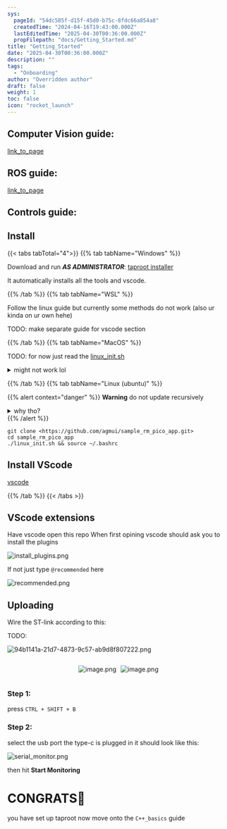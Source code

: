 ```yaml
---
sys:
  pageId: "54dc585f-d15f-45d0-b75c-8fdc66a854a8"
  createdTime: "2024-04-16T19:43:00.000Z"
  lastEditedTime: "2025-04-30T00:36:00.000Z"
  propFilepath: "docs/Getting_Started.md"
title: "Getting_Started"
date: "2025-04-30T00:36:00.000Z"
description: ""
tags:
  - "Onboarding"
author: "Overridden author"
draft: false
weight: 1
toc: false
icon: "rocket_launch"
---
```


## Computer Vision guide:

[link_to_page](86d45bc0-388b-4d26-8848-44f255f73d0e)

## ROS guide:

[link_to_page](3c76c1de-ec8f-46d6-8b0a-294005edc2d5)

## Controls guide:

## Install

{{< tabs tabTotal="4">}}
{{% tab tabName="Windows" %}}

Download and run _**AS ADMINISTRATOR**_: [taproot installer](https://github.com/Thornbots/TeachingFreshies/releases/tag/1.0)

It automatically installs all the tools and vscode.

{{% /tab %}}
{{% tab tabName="WSL" %}}

Follow the linux guide but currently some methods do not work (also ur kinda on ur own hehe)

TODO: make separate guide for vscode section

{{% /tab %}}
{{% tab tabName="MacOS" %}}

TODO: for now just read the [linux_init.sh](https://github.com/agmui/sample_rm_pico_app/blob/main/linux_init.sh)

<details>
<summary>might not work lol</summary>

`brew install libusb pkg-config`

Next install: [vscode](https://code.visualstudio.com/Download)

</details>

{{% /tab %}}
{{% tab tabName="Linux (ubuntu)" %}}

{{% alert context="danger" %}}
**Warning** do not update recursively
<details>
<summary>why tho?</summary>
There are some submodules that may go on for a while (like tinyusb) and I highly
recommend you don't need to get them.
If you want to see what submodules I update just look in `linux_init.sh`
</details>
{{% /alert %}}

```shell
git clone <https://github.com/agmui/sample_rm_pico_app.git>
cd sample_rm_pico_app
./linux_init.sh && source ~/.bashrc
```

## Install VScode

[vscode](https://code.visualstudio.com/Download)

{{% /tab %}}
{{< /tabs >}}

## VScode extensions

Have vscode open this repo
When first opining vscode should ask you to install the plugins

![install_plugins.png](https://prod-files-secure.s3.us-west-2.amazonaws.com/d518164a-d88e-44d1-a4ee-3adb3bd8bce0/89bd30f0-1825-4e77-867b-0a41ce370880/install_plugins.png?X-Amz-Algorithm=AWS4-HMAC-SHA256&X-Amz-Content-Sha256=UNSIGNED-PAYLOAD&X-Amz-Credential=ASIAZI2LB466VZT3KX55%2F20250507%2Fus-west-2%2Fs3%2Faws4_request&X-Amz-Date=20250507T090932Z&X-Amz-Expires=3600&X-Amz-Security-Token=IQoJb3JpZ2luX2VjELH%2F%2F%2F%2F%2F%2F%2F%2F%2F%2FwEaCXVzLXdlc3QtMiJGMEQCIAZ65XxEQ4sQYZxfRvbH677CoEDv3RZVr4TOaikJNlcTAiAPGG57bgmT8iUy%2F%2FOQcnqNi%2FZnHhU82gQkg9ZtU95rPCr%2FAwhZEAAaDDYzNzQyMzE4MzgwNSIMthEdfTdghjSqjcjgKtwDfgZvUHC6LXEzLnT1ZPjpaswOQ16ltuZtGhY4ntKGxEtZlIvzuinOpspbk%2BZ6faW7vomlamLgezWgyWkm3qMBmh0VKG0idhXWOmhxZUTOJzPkurCi9gTCTUqhR4ZLkLiZ0yBcRLe9yQ015jJLaKwMJUUkT7bSa6CxRj2tGYc%2B8QAfU6KVf9mLfOwyaqIQTqD8b0Rf4TlgKFOoc8piUnrWsQdKDDyCn8w1ZmK4v8rJvgDr4Zj3JRuA5BzM6gWfkOv%2FqDiKSBztkSiO77tdkbMU34gfpS2x5lhTNxKKKEjwuG3%2BO1D%2F8W5ItDN0naPJbyZoAESnJKvYQT9EkWNTlxFwab9t%2FLwkU463pSCBrL5DMfqsjqkDBn2LgQeLrfAE46I2Tf6EZdYoTSFhitaP8Cdqd%2Bv%2FfbT8O%2B3gTag5SWWIFDgWm7OXkYpRQEDyCQPnH%2FNISE0gVECxk72E7Mfymhl5myQ%2BnAtBGNxrcpCev05%2FLYnhCV8an0iT6jLDA8TWKZ0Sg2ptNtfOQ%2Fo%2Bjx8%2B6%2BAuuHRcyJFCJCPY%2BZVWUIQoQJRdoPISET%2B8GzVVa6tjqy4efrdN0uE4IDBZ2UrYLqkezwijVFktts2Ho9gMP4plGmRSwPv%2FGnpAIcMIz4kw4rDswAY6pgEeeMqLNOsE3NUakGKscmkztcERYO5iMWdR9ytgoIvTfSpcq13eIBobph3SnL7rOd9%2B12ZLCvfK%2B3N6AdIsdmWd2nY9zavF9H%2FDRJsLu3pi746RGnnbUiLu3O8AzSTEntTUSUxy6k0TvRpCAH288HcL6jonh7QIYMCIysaF2AUTt5k2tqoPuPQVVoMTMkcAyLJFBzJ%2FCRExRIMkFK9dBNFiNpkW61pc&X-Amz-Signature=19d2920d32ade59c57283af80fb2f30d786f326abc8707dfb656abd7f5a29b82&X-Amz-SignedHeaders=host&x-id=GetObject)

If not just type `@recommended` here  

![recommended.png](https://prod-files-secure.s3.us-west-2.amazonaws.com/d518164a-d88e-44d1-a4ee-3adb3bd8bce0/61e661e9-5d85-4dfc-be0d-8d2097a5e793/recommended.png?X-Amz-Algorithm=AWS4-HMAC-SHA256&X-Amz-Content-Sha256=UNSIGNED-PAYLOAD&X-Amz-Credential=ASIAZI2LB466VZT3KX55%2F20250507%2Fus-west-2%2Fs3%2Faws4_request&X-Amz-Date=20250507T090932Z&X-Amz-Expires=3600&X-Amz-Security-Token=IQoJb3JpZ2luX2VjELH%2F%2F%2F%2F%2F%2F%2F%2F%2F%2FwEaCXVzLXdlc3QtMiJGMEQCIAZ65XxEQ4sQYZxfRvbH677CoEDv3RZVr4TOaikJNlcTAiAPGG57bgmT8iUy%2F%2FOQcnqNi%2FZnHhU82gQkg9ZtU95rPCr%2FAwhZEAAaDDYzNzQyMzE4MzgwNSIMthEdfTdghjSqjcjgKtwDfgZvUHC6LXEzLnT1ZPjpaswOQ16ltuZtGhY4ntKGxEtZlIvzuinOpspbk%2BZ6faW7vomlamLgezWgyWkm3qMBmh0VKG0idhXWOmhxZUTOJzPkurCi9gTCTUqhR4ZLkLiZ0yBcRLe9yQ015jJLaKwMJUUkT7bSa6CxRj2tGYc%2B8QAfU6KVf9mLfOwyaqIQTqD8b0Rf4TlgKFOoc8piUnrWsQdKDDyCn8w1ZmK4v8rJvgDr4Zj3JRuA5BzM6gWfkOv%2FqDiKSBztkSiO77tdkbMU34gfpS2x5lhTNxKKKEjwuG3%2BO1D%2F8W5ItDN0naPJbyZoAESnJKvYQT9EkWNTlxFwab9t%2FLwkU463pSCBrL5DMfqsjqkDBn2LgQeLrfAE46I2Tf6EZdYoTSFhitaP8Cdqd%2Bv%2FfbT8O%2B3gTag5SWWIFDgWm7OXkYpRQEDyCQPnH%2FNISE0gVECxk72E7Mfymhl5myQ%2BnAtBGNxrcpCev05%2FLYnhCV8an0iT6jLDA8TWKZ0Sg2ptNtfOQ%2Fo%2Bjx8%2B6%2BAuuHRcyJFCJCPY%2BZVWUIQoQJRdoPISET%2B8GzVVa6tjqy4efrdN0uE4IDBZ2UrYLqkezwijVFktts2Ho9gMP4plGmRSwPv%2FGnpAIcMIz4kw4rDswAY6pgEeeMqLNOsE3NUakGKscmkztcERYO5iMWdR9ytgoIvTfSpcq13eIBobph3SnL7rOd9%2B12ZLCvfK%2B3N6AdIsdmWd2nY9zavF9H%2FDRJsLu3pi746RGnnbUiLu3O8AzSTEntTUSUxy6k0TvRpCAH288HcL6jonh7QIYMCIysaF2AUTt5k2tqoPuPQVVoMTMkcAyLJFBzJ%2FCRExRIMkFK9dBNFiNpkW61pc&X-Amz-Signature=e61c6f1acaea7b07f20c90149dfe8904aa513ba1427950b7bfaf279b87c66f8c&X-Amz-SignedHeaders=host&x-id=GetObject)

## Uploading

Wire the ST-link according to this:

TODO:

![94b1141a-21d7-4873-9c57-ab9d8f807222.png](https://prod-files-secure.s3.us-west-2.amazonaws.com/d518164a-d88e-44d1-a4ee-3adb3bd8bce0/e5fad17d-ab82-4300-9f4c-505ab4b1202c/94b1141a-21d7-4873-9c57-ab9d8f807222.png?X-Amz-Algorithm=AWS4-HMAC-SHA256&X-Amz-Content-Sha256=UNSIGNED-PAYLOAD&X-Amz-Credential=ASIAZI2LB466VZT3KX55%2F20250507%2Fus-west-2%2Fs3%2Faws4_request&X-Amz-Date=20250507T090932Z&X-Amz-Expires=3600&X-Amz-Security-Token=IQoJb3JpZ2luX2VjELH%2F%2F%2F%2F%2F%2F%2F%2F%2F%2FwEaCXVzLXdlc3QtMiJGMEQCIAZ65XxEQ4sQYZxfRvbH677CoEDv3RZVr4TOaikJNlcTAiAPGG57bgmT8iUy%2F%2FOQcnqNi%2FZnHhU82gQkg9ZtU95rPCr%2FAwhZEAAaDDYzNzQyMzE4MzgwNSIMthEdfTdghjSqjcjgKtwDfgZvUHC6LXEzLnT1ZPjpaswOQ16ltuZtGhY4ntKGxEtZlIvzuinOpspbk%2BZ6faW7vomlamLgezWgyWkm3qMBmh0VKG0idhXWOmhxZUTOJzPkurCi9gTCTUqhR4ZLkLiZ0yBcRLe9yQ015jJLaKwMJUUkT7bSa6CxRj2tGYc%2B8QAfU6KVf9mLfOwyaqIQTqD8b0Rf4TlgKFOoc8piUnrWsQdKDDyCn8w1ZmK4v8rJvgDr4Zj3JRuA5BzM6gWfkOv%2FqDiKSBztkSiO77tdkbMU34gfpS2x5lhTNxKKKEjwuG3%2BO1D%2F8W5ItDN0naPJbyZoAESnJKvYQT9EkWNTlxFwab9t%2FLwkU463pSCBrL5DMfqsjqkDBn2LgQeLrfAE46I2Tf6EZdYoTSFhitaP8Cdqd%2Bv%2FfbT8O%2B3gTag5SWWIFDgWm7OXkYpRQEDyCQPnH%2FNISE0gVECxk72E7Mfymhl5myQ%2BnAtBGNxrcpCev05%2FLYnhCV8an0iT6jLDA8TWKZ0Sg2ptNtfOQ%2Fo%2Bjx8%2B6%2BAuuHRcyJFCJCPY%2BZVWUIQoQJRdoPISET%2B8GzVVa6tjqy4efrdN0uE4IDBZ2UrYLqkezwijVFktts2Ho9gMP4plGmRSwPv%2FGnpAIcMIz4kw4rDswAY6pgEeeMqLNOsE3NUakGKscmkztcERYO5iMWdR9ytgoIvTfSpcq13eIBobph3SnL7rOd9%2B12ZLCvfK%2B3N6AdIsdmWd2nY9zavF9H%2FDRJsLu3pi746RGnnbUiLu3O8AzSTEntTUSUxy6k0TvRpCAH288HcL6jonh7QIYMCIysaF2AUTt5k2tqoPuPQVVoMTMkcAyLJFBzJ%2FCRExRIMkFK9dBNFiNpkW61pc&X-Amz-Signature=5cafbb164eeff703b673b92f81b687d5d22241629a5a1e4515638252295ba877&X-Amz-SignedHeaders=host&x-id=GetObject)

<div style="display: flex;flex-direction: row; column-gap:10px; max-width: 630px;justify-content: center;">
<div>

![image.png](https://prod-files-secure.s3.us-west-2.amazonaws.com/d518164a-d88e-44d1-a4ee-3adb3bd8bce0/210ecb78-1116-4d7b-b9b7-2292f66fa2c2/image.png?X-Amz-Algorithm=AWS4-HMAC-SHA256&X-Amz-Content-Sha256=UNSIGNED-PAYLOAD&X-Amz-Credential=ASIAZI2LB466UD6KGNK7%2F20250507%2Fus-west-2%2Fs3%2Faws4_request&X-Amz-Date=20250507T090937Z&X-Amz-Expires=3600&X-Amz-Security-Token=IQoJb3JpZ2luX2VjELH%2F%2F%2F%2F%2F%2F%2F%2F%2F%2FwEaCXVzLXdlc3QtMiJIMEYCIQD5Q8jSgbZCIdIqR47QCoksmGmsjrmMtiSvoukG6E8zMQIhAJSpy9qLjTCDP601mlY1CSzjrQQwnJ40iVaD4GNJT1x%2FKv8DCFoQABoMNjM3NDIzMTgzODA1IgwRIr%2F0auKws%2BN%2Fy6wq3AOKr9fvjtd%2BcgvzW%2FyuzmxmurX35GR0BQUsAb6YezB%2FtxbH72yQJDMVvEnGYl3amBsfo067TIbkjpRe6wHD9hEPDHqmOuDQhGoKSfgsmk9axh870f7e1WfEh4ozV%2BJeusEZ7gJxIegsP%2FuqGOWc2lcqGLSbBL%2Fae0d3a1QTEjIsLKdPMWE5TrHUzKd0wJDIDeNqojKtRA03cSiT1oAu%2BlTArOqB%2ByhPGk1AXgyRqkC4nnl%2FAIfdS3N6iaBwW%2FhGhhat3kb3MSmNeMfXTo3ybiehUDTryWwmnWnX%2B1hzFES%2FI2F0jto%2B4jBtnsnW3N6VHniebPS%2Br%2FciXtwMcaLIL9ZcSob0UGurkE%2FQBU0kH7Z8R3tBbgZvPQ0frPfG076B7%2BFjBvg47yucxlbYR98OZl%2BWXD0rL3mUHfK08FO6gldyQvRJCgnGAx7KClrxYEEg6CHjlya58FwoGZg%2B5ZW%2B4yjYJHWaOel9UfBBjRu6mYb0R8G%2BGymZmiL%2BAMBuAd8JRT0nma9vQG29%2Fq8tHFfV3plZCh45ZphKB46JJcQnaikRUN6Jrt3FK%2Fwc74BUwyK%2BcnNRVKuP2G0eL%2FW0JKaUpADa0AziqyFxIDsfJ5h4HofxLpq1r05h15lmKRioOTD0sezABjqkAYuHpVhm6zNrw920XndOKgGGBMje28dcEVRAVNO6%2B08PECIaePYN3LZMCk7QOolxVX73f30DDC7mAeeWvowBG7b6V4AKdoaQMrFnHtaZ3BLL0jDlnY8QQ50CGjp5MsrEdXbAr%2FrLg7Nxx78NC9TuByMhotiUGJmWNCdXiQ%2F%2BwAXZE5lY84ojCYDwj50TJHR%2FAVOa7b%2BthTkNWYcYT06N9307mI8u&X-Amz-Signature=e070fb6f19958d19c8555ef073ac3d6c1287f2ff915da6f5fda33b69bd5318e1&X-Amz-SignedHeaders=host&x-id=GetObject)

</div>
<div>

![image.png](https://prod-files-secure.s3.us-west-2.amazonaws.com/d518164a-d88e-44d1-a4ee-3adb3bd8bce0/33a0fd0f-8ca6-4a86-8e09-26e95ded1fff/image.png?X-Amz-Algorithm=AWS4-HMAC-SHA256&X-Amz-Content-Sha256=UNSIGNED-PAYLOAD&X-Amz-Credential=ASIAZI2LB4667DCG5EDE%2F20250507%2Fus-west-2%2Fs3%2Faws4_request&X-Amz-Date=20250507T090938Z&X-Amz-Expires=3600&X-Amz-Security-Token=IQoJb3JpZ2luX2VjELH%2F%2F%2F%2F%2F%2F%2F%2F%2F%2FwEaCXVzLXdlc3QtMiJHMEUCIGTxDI9nr06MBTwB0Uyw3GByY6luSAYmNa6aBAn1uI1VAiEAt0djS6hwfzPuKjmdSbSIZHKeK0cV2jrKiE1HNHfRGiwq%2FwMIWRAAGgw2Mzc0MjMxODM4MDUiDKnkvWnGjFZ0VEBPTircA9bPs1ZD%2BD0CujchbTCvdllgXCnYevE5YcUp0nF%2FAsK0nBiZuTVnBjMKwIQaEW4%2FsB7UGSjQy3c74i7s5UseRNqlNmEnLQ6UXgrog7X6vGCYJLwinnJvhdR6hoCPPRezOZ0JCtLVucNhfAM0ZrEZrh9d9LvqwGyKbRL6CXv3n1WXjPNfjFBud2HtDpbhQedKsc7iovHa%2Ff8kVmTQV6b%2Bf8zYQn5yZZwkGP%2BFgtYzqvCWdsfLDlH7ii5IbUN0p3Rmy7ExVXbqgY0oqrq0a4hxCXrXoLDfK8AxVN3zQIbVNMzyXthhp3VedDUMVdlOZLgS1%2BIp53bFH3ts7pdGBO1w%2BZX9Oty4oLeactciIIJewCRiuLYuAcuEWG08idpEu6bGcH2s66epj84NfmYm1IeJD5yA4j3a4zXuKdSxo4TdQQT3y19mwTZsQSH38uUcHn4cp0oLdwqotKrG5YBeTHlKO45iJGykMVD66kiYBwZuGnH6IA4iT4zq0OWqRuU3U4Hf79ZHgh%2BPgw9UCN%2BMmc6061GbdeVJEFO%2FNzQw4u5Yf%2B%2BfRtjMMgR3ExHcobwc%2BazS7YoknDRzJ13Hi%2Bu%2Fx6rzT0gTFMi9o%2FSUykwLumk9yuV9fbmniN3vUGHGS%2BuzMKmy7MAGOqUBkzIHtsnAw7NUh6Xf8v0jZy67SYuM9BJWV9GDlWJRS3gpO4ot4Yak2vkuACn6Pj%2BEfp4d53YtFHZ%2FGe0MnP9lz92EDaEDBlYUp1yqy%2FFJxTRtDuBsZTyRxu1eKfyLqsutxGnoiaMEKN%2Ftgd5seIjc7CCOneODwQZdERRuJ1%2FodBWr8DLIQ%2Fo5Qoio9tA2nBjKlw%2F%2F5bCNwzVkqBblumgsUhxZFgFB&X-Amz-Signature=47df62ce673f6fd997dc84de1c4ea95f49d7773bd38c3e610d4ff7bca6a9ede5&X-Amz-SignedHeaders=host&x-id=GetObject)

</div>
</div>

### Step 1:

press `CTRL + SHIFT + B`

### Step 2:

select the usb port the type-c is plugged in it should look like this:

![serial_monitor.png](https://prod-files-secure.s3.us-west-2.amazonaws.com/d518164a-d88e-44d1-a4ee-3adb3bd8bce0/f03f4774-05d4-4393-b6a0-d5efb6d315ab/serial_monitor.png?X-Amz-Algorithm=AWS4-HMAC-SHA256&X-Amz-Content-Sha256=UNSIGNED-PAYLOAD&X-Amz-Credential=ASIAZI2LB466VZT3KX55%2F20250507%2Fus-west-2%2Fs3%2Faws4_request&X-Amz-Date=20250507T090932Z&X-Amz-Expires=3600&X-Amz-Security-Token=IQoJb3JpZ2luX2VjELH%2F%2F%2F%2F%2F%2F%2F%2F%2F%2FwEaCXVzLXdlc3QtMiJGMEQCIAZ65XxEQ4sQYZxfRvbH677CoEDv3RZVr4TOaikJNlcTAiAPGG57bgmT8iUy%2F%2FOQcnqNi%2FZnHhU82gQkg9ZtU95rPCr%2FAwhZEAAaDDYzNzQyMzE4MzgwNSIMthEdfTdghjSqjcjgKtwDfgZvUHC6LXEzLnT1ZPjpaswOQ16ltuZtGhY4ntKGxEtZlIvzuinOpspbk%2BZ6faW7vomlamLgezWgyWkm3qMBmh0VKG0idhXWOmhxZUTOJzPkurCi9gTCTUqhR4ZLkLiZ0yBcRLe9yQ015jJLaKwMJUUkT7bSa6CxRj2tGYc%2B8QAfU6KVf9mLfOwyaqIQTqD8b0Rf4TlgKFOoc8piUnrWsQdKDDyCn8w1ZmK4v8rJvgDr4Zj3JRuA5BzM6gWfkOv%2FqDiKSBztkSiO77tdkbMU34gfpS2x5lhTNxKKKEjwuG3%2BO1D%2F8W5ItDN0naPJbyZoAESnJKvYQT9EkWNTlxFwab9t%2FLwkU463pSCBrL5DMfqsjqkDBn2LgQeLrfAE46I2Tf6EZdYoTSFhitaP8Cdqd%2Bv%2FfbT8O%2B3gTag5SWWIFDgWm7OXkYpRQEDyCQPnH%2FNISE0gVECxk72E7Mfymhl5myQ%2BnAtBGNxrcpCev05%2FLYnhCV8an0iT6jLDA8TWKZ0Sg2ptNtfOQ%2Fo%2Bjx8%2B6%2BAuuHRcyJFCJCPY%2BZVWUIQoQJRdoPISET%2B8GzVVa6tjqy4efrdN0uE4IDBZ2UrYLqkezwijVFktts2Ho9gMP4plGmRSwPv%2FGnpAIcMIz4kw4rDswAY6pgEeeMqLNOsE3NUakGKscmkztcERYO5iMWdR9ytgoIvTfSpcq13eIBobph3SnL7rOd9%2B12ZLCvfK%2B3N6AdIsdmWd2nY9zavF9H%2FDRJsLu3pi746RGnnbUiLu3O8AzSTEntTUSUxy6k0TvRpCAH288HcL6jonh7QIYMCIysaF2AUTt5k2tqoPuPQVVoMTMkcAyLJFBzJ%2FCRExRIMkFK9dBNFiNpkW61pc&X-Amz-Signature=81fb0a64d92270aca885ec71212aed9044f9b4096f26edad6369f0627b0f295d&X-Amz-SignedHeaders=host&x-id=GetObject)

then hit **Start Monitoring**

# CONGRATS🎉

you have set up taproot now move onto the `C++_basics` guide
